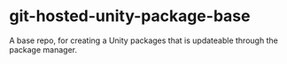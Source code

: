 # git-hosted-unity-package-base
A base repo, for creating a Unity packages that is updateable through the package manager.
